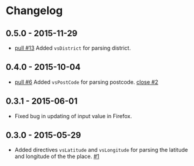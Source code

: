 # Changelog

## 0.5.0 - 2015-11-29
- [pull #13](https://github.com/vskosp/vsGoogleAutocomplete/pull/13) Added `vsDistrict` for parsing district.

## 0.4.0 - 2015-10-04
- [pull #6](https://github.com/vskosp/vsGoogleAutocomplete/pull/6) Added `vsPostCode` for parsing postcode. [close #2](https://github.com/vskosp/vsGoogleAutocomplete/issues/2)

## 0.3.1 - 2015-06-01
- Fixed bug in updating of input value in Firefox.

## 0.3.0 - 2015-05-29
- Added directives `vsLatitude` and `vsLongitude` for parsing the latitude and longitude of the the place. [#1](https://github.com/vskosp/vsGoogleAutocomplete/issues/1)
